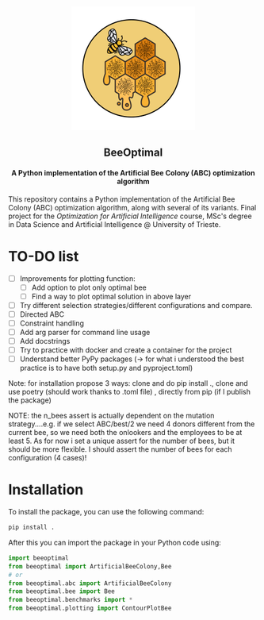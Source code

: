 <p align="center">
  <a href="https://github.com/giuliofantuzzi/BeeOptimal">
    <!-- <img src="https://github.com/giuliofantuzzi/BeeOptimal/raw/main/assets/LogoBeeOptimal.png" alt="Logo" width="250" height="250"> -->
    <img src="assets/LogoBeeOptimal.png" alt="Logo" width="250" height="250">
  </a>
</p>
<h2 align="center">BeeOptimal</h2>
<h4 align="center">A Python implementation of the Artificial Bee Colony (ABC) optimization algorithm</h4>



This repository contains a Python implementation of the Artificial Bee Colony (ABC) optimization algorithm, along with several of its variants. Final project for the *Optimization for Artificial Intelligence* course, MSc's degree in Data Science and Artificial Intelligence @ University of Trieste.


# TO-DO list

- [ ] Improvements for plotting function:
  - [ ] Add option to plot only optimal bee
  - [ ] Find a way to plot optimal solution in above layer
- [ ] Try different selection strategies/different configurations and compare.
- [ ] Directed ABC
- [ ] Constraint handling
- [ ] Add arg parser for command line usage
- [ ] Add docstrings
- [ ] Try to practice with docker and create a container for the project
- [ ] Understand better PyPy packages (-> for what i understood the best practice is to have both setup.py and pyproject.toml)

Note: for installation propose 3 ways: clone and do pip install ., clone and use poetry (should work thanks to .toml file) , directly from pip (if I publish the package)

NOTE: the n_bees assert is actually dependent on the mutation strategy....e.g. if we select ABC/best/2 we need 4 donors different from the current bee,
so we need both the onlookers and the employees to be at least 5. As for now i set a unique assert for the number of bees, but it should be more flexible.
I should assert the number of bees for each configuration (4 cases)!

# Installation

To install the package, you can use the following command:

```bash
pip install .
```

After this you can import the package in your Python code using:

```python
import beeoptimal
from beeoptimal import ArtificialBeeColony,Bee
# or
from beeoptimal.abc import ArtificialBeeColony
from beeoptimal.bee import Bee
from beeoptimal.benchmarks import *
from beeoptimal.plotting import ContourPlotBee
```